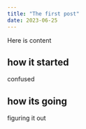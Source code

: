 ```yaml
---
title: "The first post"
date: 2023-06-25
---
```


Here is content

## how it started

confused

## how its going

figuring it out
